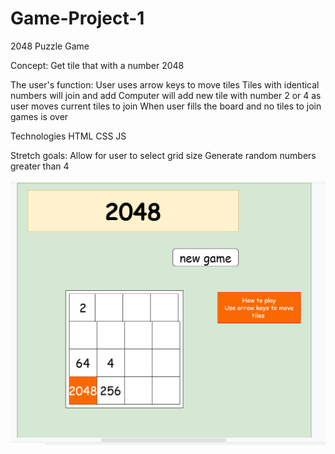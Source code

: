 # Game-Project-1

2048 Puzzle Game

Concept: 
    Get tile that with a number 2048

The user's function:
    User uses arrow keys to move tiles 
    Tiles with identical numbers will join and add
    Computer will add new tile with number 2 or 4 as user moves current tiles to join
    When user fills the board and no tiles to join games is over

Technologies
    HTML
    CSS
    JS

Stretch goals:
    Allow for user to select grid size
    Generate random numbers greater than 4

![alt+text](https://github.com/curiouslearner999/Game-Project-1/blob/main/img/2048game.png)